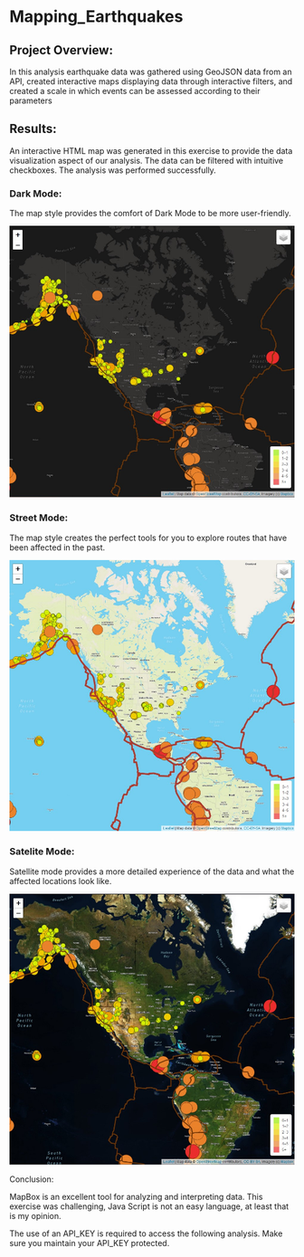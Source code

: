 # Mapping_Earthquakes

  ## Project Overview: 
  
  In this analysis earthquake data was gathered using GeoJSON data from an API, created interactive maps displaying data through interactive filters, and created a scale in which events can be assessed according to their parameters

  ## Results:
  
  An interactive HTML map was generated in this exercise to provide the data visualization aspect of our analysis. The data can be filtered with intuitive checkboxes. The analysis was performed successfully. 
  
  ### Dark Mode:
  The map style provides the comfort of Dark Mode to be more user-friendly.
  
 ![Image 1](https://github.com/Sergg99/Mapping-Earthquakes/blob/15d08ef4d3af1b18a57b24cf7d50d2966d1d4e2e/static/Images/Dark_ALL_EVENTS.jpg)

  ### Street Mode:
  The map style creates the perfect tools for you to explore routes that have been affected in the past. 
  
![Image 2](https://github.com/Sergg99/Mapping-Earthquakes/blob/ed54d0869a84d6cb34afae158c9945e38d79811d/static/Images/Streets_ALL_EVENTS.jpg)
    
  ### Satelite Mode:
  Satellite mode provides a more detailed experience of the data and what the affected locations look like. 
  
![Image 3](https://github.com/Sergg99/Mapping-Earthquakes/blob/ed54d0869a84d6cb34afae158c9945e38d79811d/static/Images/Satellite_ALL_EVENTS.jpg)


Conclusion: 

MapBox is an excellent tool for analyzing and interpreting data. This exercise was challenging, Java Script is not an easy language, at least that is my opinion. 

The use of an API_KEY is required to access the following analysis. Make sure you maintain your API_KEY protected. 
